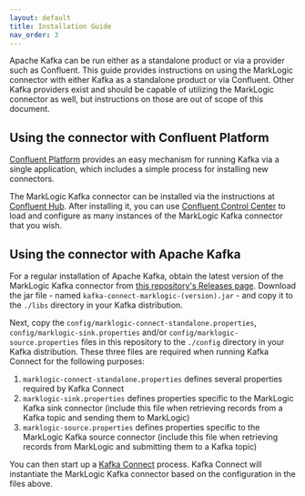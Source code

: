 ```yaml
---
layout: default
title: Installation Guide
nav_order: 3
---
```


Apache Kafka can be run either as a standalone product or via a provider such as Confluent. This guide provides
instructions on using the MarkLogic connector with either Kafka as a standalone product or via Confluent. Other
Kafka providers exist and should be capable of utilizing the MarkLogic connector as well, but instructions on those
are out of scope of this document.

## Using the connector with Confluent Platform

[Confluent Platform](https://docs.confluent.io/platform/current/platform.html) provides an easy mechanism for running
Kafka via a single application, which includes a simple process for installing new connectors.

The MarkLogic Kafka connector can be installed via the instructions at
[Confluent Hub](https://www.confluent.io/hub/marklogic/kafka-marklogic-connector). After installing it, you can use
[Confluent Control Center](https://docs.confluent.io/platform/current/control-center/index.html) to load and configure
as many instances of the MarkLogic Kafka connector that you wish.

## Using the connector with Apache Kafka

For a regular installation of Apache Kafka, obtain the latest version of the MarkLogic Kafka connector from
[this repository's Releases page](https://github.com/marklogic/kafka-marklogic-connector/releases). Download
the jar file - named `kafka-connect-marklogic-(version).jar` - and copy it to the `./libs` directory in your Kafka
distribution.

Next, copy the `config/marklogic-connect-standalone.properties`, `config/marklogic-sink.properties` and/or
`config/marklogic-source.properties` files in this repository to the `./config` directory in your Kafka distribution.
These three files are required when running Kafka Connect for the following purposes:

1. `marklogic-connect-standalone.properties` defines several properties required by Kafka Connect
2. `marklogic-sink.properties` defines properties specific to the MarkLogic Kafka sink connector (include this file when
   retrieving records from a Kafka topic and sending them to MarkLogic)
3. `marklogic-source.properties` defines properties specific to the MarkLogic Kafka source connector (include this file
   when retrieving records from MarkLogic and submitting them to a Kafka topic)

You can then start up a [Kafka Connect](https://docs.confluent.io/platform/current/connect/index.html) process. Kafka
Connect will instantiate the MarkLogic Kafka connector based on the configuration in the files above. 


